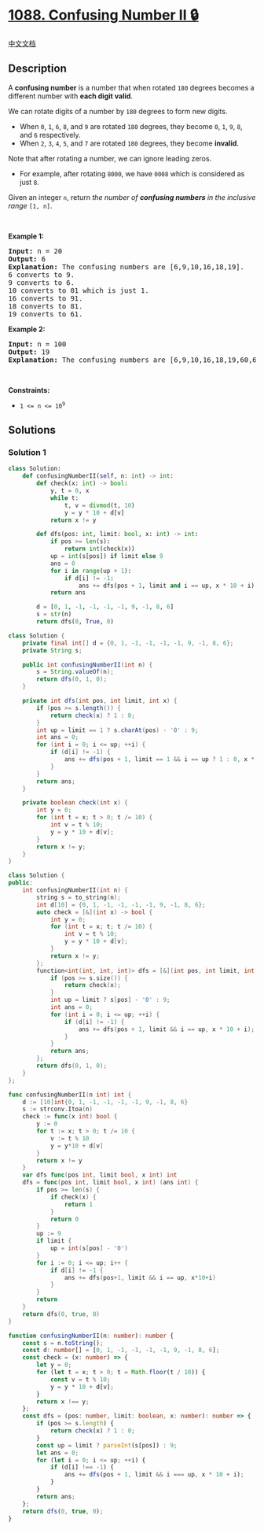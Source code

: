 # [1088. Confusing Number II 🔒](https://leetcode.com/problems/confusing-number-ii)

[中文文档](/solution/1000-1099/1088.Confusing%20Number%20II/README.md)

<!-- tags:Math,Backtracking -->

## Description

<p>A <strong>confusing number</strong> is a number that when rotated <code>180</code> degrees becomes a different number with <strong>each digit valid</strong>.</p>

<p>We can rotate digits of a number by <code>180</code> degrees to form new digits.</p>

<ul>
	<li>When <code>0</code>, <code>1</code>, <code>6</code>, <code>8</code>, and <code>9</code> are rotated <code>180</code> degrees, they become <code>0</code>, <code>1</code>, <code>9</code>, <code>8</code>, and <code>6</code> respectively.</li>
	<li>When <code>2</code>, <code>3</code>, <code>4</code>, <code>5</code>, and <code>7</code> are rotated <code>180</code> degrees, they become <strong>invalid</strong>.</li>
</ul>

<p>Note that after rotating a number, we can ignore leading zeros.</p>

<ul>
	<li>For example, after rotating <code>8000</code>, we have <code>0008</code> which is considered as just <code>8</code>.</li>
</ul>

<p>Given an integer <code>n</code>, return <em>the number of <strong>confusing numbers</strong> in the inclusive range </em><code>[1, n]</code>.</p>

<p>&nbsp;</p>
<p><strong class="example">Example 1:</strong></p>

<pre>
<strong>Input:</strong> n = 20
<strong>Output:</strong> 6
<strong>Explanation:</strong> The confusing numbers are [6,9,10,16,18,19].
6 converts to 9.
9 converts to 6.
10 converts to 01 which is just 1.
16 converts to 91.
18 converts to 81.
19 converts to 61.
</pre>

<p><strong class="example">Example 2:</strong></p>

<pre>
<strong>Input:</strong> n = 100
<strong>Output:</strong> 19
<strong>Explanation:</strong> The confusing numbers are [6,9,10,16,18,19,60,61,66,68,80,81,86,89,90,91,98,99,100].
</pre>

<p>&nbsp;</p>
<p><strong>Constraints:</strong></p>

<ul>
	<li><code>1 &lt;= n &lt;= 10<sup>9</sup></code></li>
</ul>

## Solutions

### Solution 1

<!-- tabs:start -->

```python
class Solution:
    def confusingNumberII(self, n: int) -> int:
        def check(x: int) -> bool:
            y, t = 0, x
            while t:
                t, v = divmod(t, 10)
                y = y * 10 + d[v]
            return x != y

        def dfs(pos: int, limit: bool, x: int) -> int:
            if pos >= len(s):
                return int(check(x))
            up = int(s[pos]) if limit else 9
            ans = 0
            for i in range(up + 1):
                if d[i] != -1:
                    ans += dfs(pos + 1, limit and i == up, x * 10 + i)
            return ans

        d = [0, 1, -1, -1, -1, -1, 9, -1, 8, 6]
        s = str(n)
        return dfs(0, True, 0)
```

```java
class Solution {
    private final int[] d = {0, 1, -1, -1, -1, -1, 9, -1, 8, 6};
    private String s;

    public int confusingNumberII(int n) {
        s = String.valueOf(n);
        return dfs(0, 1, 0);
    }

    private int dfs(int pos, int limit, int x) {
        if (pos >= s.length()) {
            return check(x) ? 1 : 0;
        }
        int up = limit == 1 ? s.charAt(pos) - '0' : 9;
        int ans = 0;
        for (int i = 0; i <= up; ++i) {
            if (d[i] != -1) {
                ans += dfs(pos + 1, limit == 1 && i == up ? 1 : 0, x * 10 + i);
            }
        }
        return ans;
    }

    private boolean check(int x) {
        int y = 0;
        for (int t = x; t > 0; t /= 10) {
            int v = t % 10;
            y = y * 10 + d[v];
        }
        return x != y;
    }
}
```

```cpp
class Solution {
public:
    int confusingNumberII(int n) {
        string s = to_string(n);
        int d[10] = {0, 1, -1, -1, -1, -1, 9, -1, 8, 6};
        auto check = [&](int x) -> bool {
            int y = 0;
            for (int t = x; t; t /= 10) {
                int v = t % 10;
                y = y * 10 + d[v];
            }
            return x != y;
        };
        function<int(int, int, int)> dfs = [&](int pos, int limit, int x) -> int {
            if (pos >= s.size()) {
                return check(x);
            }
            int up = limit ? s[pos] - '0' : 9;
            int ans = 0;
            for (int i = 0; i <= up; ++i) {
                if (d[i] != -1) {
                    ans += dfs(pos + 1, limit && i == up, x * 10 + i);
                }
            }
            return ans;
        };
        return dfs(0, 1, 0);
    }
};
```

```go
func confusingNumberII(n int) int {
	d := [10]int{0, 1, -1, -1, -1, -1, 9, -1, 8, 6}
	s := strconv.Itoa(n)
	check := func(x int) bool {
		y := 0
		for t := x; t > 0; t /= 10 {
			v := t % 10
			y = y*10 + d[v]
		}
		return x != y
	}
	var dfs func(pos int, limit bool, x int) int
	dfs = func(pos int, limit bool, x int) (ans int) {
		if pos >= len(s) {
			if check(x) {
				return 1
			}
			return 0
		}
		up := 9
		if limit {
			up = int(s[pos] - '0')
		}
		for i := 0; i <= up; i++ {
			if d[i] != -1 {
				ans += dfs(pos+1, limit && i == up, x*10+i)
			}
		}
		return
	}
	return dfs(0, true, 0)
}
```

```ts
function confusingNumberII(n: number): number {
    const s = n.toString();
    const d: number[] = [0, 1, -1, -1, -1, -1, 9, -1, 8, 6];
    const check = (x: number) => {
        let y = 0;
        for (let t = x; t > 0; t = Math.floor(t / 10)) {
            const v = t % 10;
            y = y * 10 + d[v];
        }
        return x !== y;
    };
    const dfs = (pos: number, limit: boolean, x: number): number => {
        if (pos >= s.length) {
            return check(x) ? 1 : 0;
        }
        const up = limit ? parseInt(s[pos]) : 9;
        let ans = 0;
        for (let i = 0; i <= up; ++i) {
            if (d[i] !== -1) {
                ans += dfs(pos + 1, limit && i === up, x * 10 + i);
            }
        }
        return ans;
    };
    return dfs(0, true, 0);
}
```

<!-- tabs:end -->

<!-- end -->
